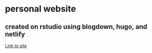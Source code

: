 # personal website 

## created on rstudio using blogdown, hugo, and netlify

[Link to site](https://vaibhavp.netlify.com/)


